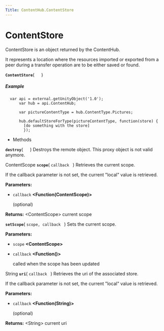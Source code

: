 ```yaml
---
Title: ContentHub.ContentStore
---
```

        
ContentStore
============

ContentStore is an object returned by the ContentHub.

It represents a location where the resources imported or exported from a peer during a transfer operation are to be either saved or found.

<span id="ContentStore"></span>
**`ContentStore`**( `  ` )
##### Example

``` code
  var api = external.getUnityObject('1.0');
      var hub = api.ContentHub;
    
      var pictureContentType = hub.ContentType.Pictures;
    
      hub.defaultStoreForType(pictureContentType, function(store) {
        [do something with the store]
        });
```

-   Methods

<span id="destroy"></span>
**`destroy`**( `  ` )
Destroys the remote object. This proxy object is not valid anymore.

<span id="scope"></span>
ContentScope **`scope`**( `callback ` )
Retrieves the current scope.

If the callback parameter is not set, the current "local" value is retrieved.

**Parameters:**
-   `callback` **&lt;Function(ContentScope)&gt;**

    (optional)

**Returns:** &lt;ContentScope&gt;
current scope

<span id="setScope"></span>
**`setScope`**( `scope, callback ` )
Sets the current scope.

**Parameters:**
-   `scope` **&lt;ContentScope&gt;**
-   `callback` **&lt;Function()&gt;**

    called when the scope has been updated

<span id="uri"></span>
String **`uri`**( `callback ` )
Retrieves the uri of the associated store.

If the callback parameter is not set, the current "local" value is retrieved.

**Parameters:**
-   `callback` **&lt;Function(String)&gt;**

    (optional)

**Returns:** &lt;String&gt;
current uri

